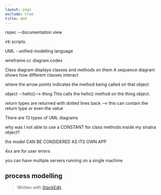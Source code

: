 ```yaml
---
layout: page
exclude: true
title: dmd
---
```


rspec --documentation view

irb scripts.

UML - unified modelling language

wireframe.cc
diagram.codes

Class diagram displays classes and methods on them
A sequence diagram shows how different classes interact

where the arrow points indicates the method being called on that object

object --hello()--> thing
This calls the hello() method on the thing object.

return types are returned with dotted lines back --> this can contain the return type or even the value

There are 13 types of UML diagrams


why was I not able to use a CONSTANT for class methods inside my sinatra object?

the model CAN BE CONSIDERED AS ITS OWN APP

4xx are for user errors

you can have multiple servers running on a single machine

## process modelling


> Written with [StackEdit](https://stackedit.io/).
<!--stackedit_data:
eyJoaXN0b3J5IjpbLTIwODUwNTE5NzEsLTIwMzU4Nzk0MDYsLT
ExMzI4NDYxMzcsMTgwMTU3NTc5OCwxOTE2NzkxNzI1LC0xMDk0
NzIzOTUxLC0xMzMzNDg0MDE5XX0=
-->